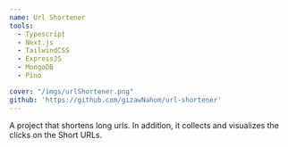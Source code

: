 ```yaml
---
name: Url Shortener
tools:
  - Typescript
  - Next.js
  - TailwindCSS
  - ExpressJS
  - MongoDB
  - Pino

cover: "/imgs/urlShortener.png"
github: 'https://github.com/gizawNahom/url-shortener'
---
```

A project that shortens long urls. In addition, it collects and visualizes the clicks on the Short URLs.
